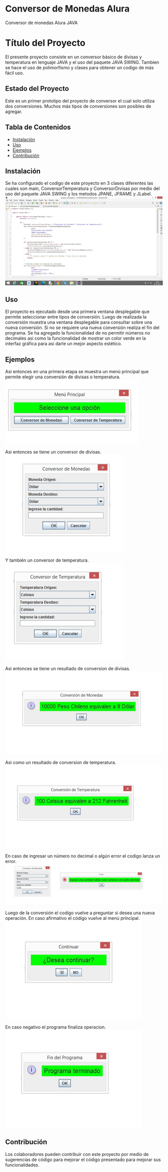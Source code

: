 # Conversor de Monedas Alura
Conversor de monedas Alura JAVA

# Título del Proyecto
El presente proyecto consiste en un conversor básico de divisas y temperatura en lenguaje JAVA y el uso del paquete JAVA SWING. Tambien se hace el uso de polimorfismo y clases para obtener un codigo de más fácil uso.

## Estado del Proyecto
Este es un primer prototipo del proyecto de conversor el cual solo utiliza dos conversiones. Muchos más tipos de conversiones son posibles de agregar.


## Tabla de Contenidos
- [Instalación](#instalación)
- [Uso](#uso)
- [Ejemplos](#ejemplos)
- [Contribución](#contribución)


## Instalación
Se ha configurado el codigo de este proyecto en 3 clases diferentes las cuales son main, ConversorTemperatura y ConversorDivisas por medio del uso del paquete JAVA SWING y los metodos JPANE, JFRAME y JLabel.
![Clases](https://github.com/EDOANT12345/conversormonedasalura/blob/main/clases.jpg)

## Uso
El proyecto es ejecutado desde una primera ventana desplegable que permite seleccionar entre tipos de conversión. Luego de realizada la conversión muestra una ventana desplegable para consultar sobre una nueva conversión. Si no se requiere una nueva conversión realiza el fin del programa. Se ha agregado la funcionalidad de no permitir números no decimales asi como la funcionalidad de mostrar un color verde en la interfaz gráfica para asi darle un mejor aspecto estético.

## Ejemplos

Asi entonces en una primera etapa se muestra un menú principal que permite elegir una conversión de divisas o temperatura.
![MenuPrincipal](https://github.com/EDOANT12345/conversormonedasalura/blob/main/menuprincipal.jpg)

Asi entonces se tiene un conversor de divisas.
![ConversorDivisas](https://github.com/EDOANT12345/conversormonedasalura/blob/main/conversordivisas.jpg)

Y también un conversor de temperatura.
![ConversorTemperatura](https://github.com/EDOANT12345/conversormonedasalura/blob/main/conversortemperatura.jpg)

Asi entonces se tiene un resultado de conversion de divisas.
![Resultadodivisas](https://github.com/EDOANT12345/conversormonedasalura/blob/main/resultadomonedas.jpg)

Asi como un resultado de conversion de temperatura.
![Resultadotemperatura](https://github.com/EDOANT12345/conversormonedasalura/blob/main/resultadotemperatura.jpg)

En caso de ingresar un  número no decimal o algún error el codigo lanza un error.
![Erorr](https://github.com/EDOANT12345/conversormonedasalura/blob/main/MensajeError.jpg)

Luego de la conversión el codigo vuelve a preguntar si desea una nueva operación. En caso afirmativo el código vuelve al menú principal.
![Pregunta](https://github.com/EDOANT12345/conversormonedasalura/blob/main/Deseacontinuar.jpg)

En caso negativo el programa finaliza operacion.
![Programaterminado](https://github.com/EDOANT12345/conversormonedasalura/blob/main/ProgramaTerminado.jpg)



## Contribución

Los colaboradores pueden contribuir con este proyecto por medio de sugerencias de código para  mejorar el código presentado para mejorar sus funcionalidades.








